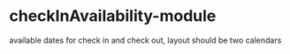 # checkInAvailability-module
available dates for check in and check out, layout should be two calendars
